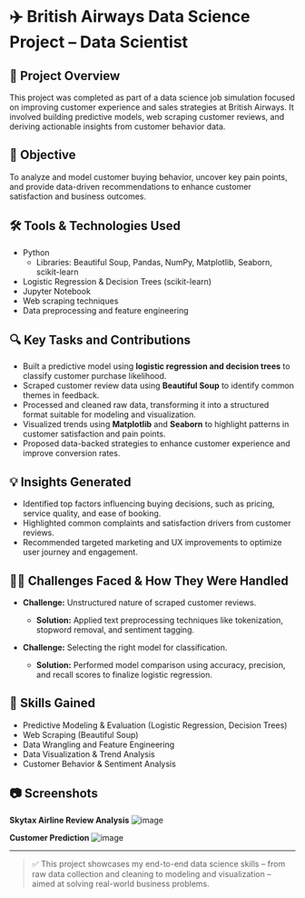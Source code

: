 # ✈️ British Airways Data Science Project – Data Scientist

## 📌 Project Overview
This project was completed as part of a data science job simulation focused on improving customer experience and sales strategies at British Airways. It involved building predictive models, web scraping customer reviews, and deriving actionable insights from customer behavior data.

## 🎯 Objective
To analyze and model customer buying behavior, uncover key pain points, and provide data-driven recommendations to enhance customer satisfaction and business outcomes.

## 🛠️ Tools & Technologies Used
- Python
  - Libraries: Beautiful Soup, Pandas, NumPy, Matplotlib, Seaborn, scikit-learn
- Logistic Regression & Decision Trees (scikit-learn)
- Jupyter Notebook
- Web scraping techniques
- Data preprocessing and feature engineering

## 🔍 Key Tasks and Contributions
- Built a predictive model using **logistic regression and decision trees** to classify customer purchase likelihood.
- Scraped customer review data using **Beautiful Soup** to identify common themes in feedback.
- Processed and cleaned raw data, transforming it into a structured format suitable for modeling and visualization.
- Visualized trends using **Matplotlib** and **Seaborn** to highlight patterns in customer satisfaction and pain points.
- Proposed data-backed strategies to enhance customer experience and improve conversion rates.

## 💡 Insights Generated
- Identified top factors influencing buying decisions, such as pricing, service quality, and ease of booking.
- Highlighted common complaints and satisfaction drivers from customer reviews.
- Recommended targeted marketing and UX improvements to optimize user journey and engagement.

## 🧗‍♂️ Challenges Faced & How They Were Handled
- **Challenge:** Unstructured nature of scraped customer reviews.
  - **Solution:** Applied text preprocessing techniques like tokenization, stopword removal, and sentiment tagging.

- **Challenge:** Selecting the right model for classification.
  - **Solution:** Performed model comparison using accuracy, precision, and recall scores to finalize logistic regression.

## 🧠 Skills Gained
- Predictive Modeling & Evaluation (Logistic Regression, Decision Trees)
- Web Scraping (Beautiful Soup)
- Data Wrangling and Feature Engineering
- Data Visualization & Trend Analysis
- Customer Behavior & Sentiment Analysis

## 📷 Screenshots
**Skytax Airline Review Analysis**
![image](https://github.com/user-attachments/assets/124e47e2-86d2-4880-ba62-26d78b08e245)

**Customer Prediction**
![image](https://github.com/user-attachments/assets/fa816c32-3bf1-4446-a036-7aea73fca6ec)



---

> ✅ This project showcases my end-to-end data science skills – from raw data collection and cleaning to modeling and visualization – aimed at solving real-world business problems.

